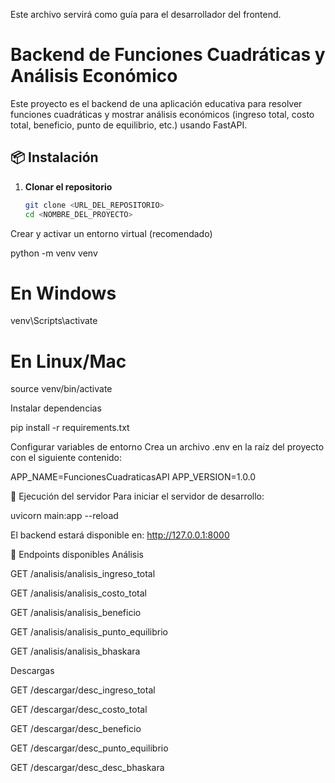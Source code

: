 Este archivo servirá como guía para el desarrollador del frontend.

# Backend de Funciones Cuadráticas y Análisis Económico

Este proyecto es el backend de una aplicación educativa para resolver funciones cuadráticas y mostrar análisis económicos (ingreso total, costo total, beneficio, punto de equilibrio, etc.) usando FastAPI.

## 📦 Instalación

1. **Clonar el repositorio**
   ```bash
   git clone <URL_DEL_REPOSITORIO>
   cd <NOMBRE_DEL_PROYECTO>

Crear y activar un entorno virtual (recomendado)

python -m venv venv
# En Windows
venv\Scripts\activate
# En Linux/Mac
source venv/bin/activate


Instalar dependencias

pip install -r requirements.txt


Configurar variables de entorno
Crea un archivo .env en la raíz del proyecto con el siguiente contenido:

APP_NAME=FuncionesCuadraticasAPI
APP_VERSION=1.0.0

🚀 Ejecución del servidor
Para iniciar el servidor de desarrollo:

uvicorn main:app --reload


El backend estará disponible en: http://127.0.0.1:8000

📡 Endpoints disponibles
Análisis

GET /analisis/analisis_ingreso_total

GET /analisis/analisis_costo_total

GET /analisis/analisis_beneficio

GET /analisis/analisis_punto_equilibrio

GET /analisis/analisis_bhaskara

Descargas

GET /descargar/desc_ingreso_total

GET /descargar/desc_costo_total

GET /descargar/desc_beneficio

GET /descargar/desc_punto_equilibrio

GET /descargar/desc_desc_bhaskara


